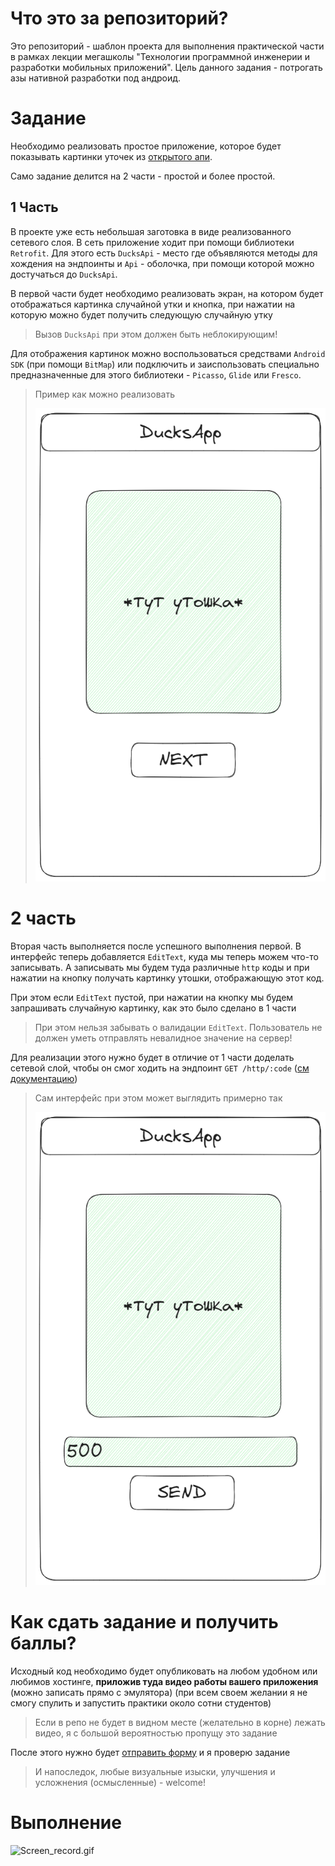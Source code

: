 # Что это за репозиторий?

Это репозиторий - шаблон проекта для выполнения практической части в рамках лекции мегашколы 
"Технологии программной инженерии и разработки мобильных приложений". Цель данного задания -
потрогать азы нативной разработки под андроид.

# Задание

Необходимо реализовать простое приложение, которое будет показывать картинки уточек
из [открытого апи](https://random-d.uk/api).

Само задание делится на 2 части - простой и более простой.

## 1 Часть

В проекте уже есть небольшая заготовка в виде реализованного сетевого слоя. В сеть приложение ходит
при помощи библиотеки `Retrofit`. Для этого есть `DucksApi` - место где объявляются методы для
хождения на
эндпоинты и `Api` - оболочка, при помощи которой можно достучаться до `DucksApi`.

В первой части будет необходимо реализовать экран, на котором будет отображаться картинка случайной
утки и кнопка, при нажатии на которую можно будет получить следующую случайную утку

> Вызов `DucksApi` при этом должен быть неблокирующим!

Для отображения картинок можно воспользоваться средствами `Android SDK` (при помощи `BitMap`) или
подключить и заиспользовать специально предназначенные для этого библиотеки - `Picasso`, `Glide` или
`Fresco`.

> Пример как можно реализовать
>
> ![1.png](media/1.png)

# 2 часть

Вторая часть выполняется после успешного выполнения первой. В интерфейс теперь
добавляется `EditText`,
куда мы теперь можем что-то записывать. А записывать мы будем туда различные `http` коды и при
нажатии
на кнопку получать картинку утошки, отображающую этот код.

При этом если `EditText` пустой, при нажатии на кнопку мы будем запрашивать случайную картинку, как
это было сделано в 1 части

> При этом нельзя забывать о валидации `EditText`. Пользователь не должен уметь отправлять
> невалидное
> значение на сервер!

Для реализации этого нужно будет в отличие от 1 части доделать сетевой слой, чтобы он смог ходить на
эндпоинт `GET /http/:code` ([см документацию](https://random-d.uk/api))

> Сам интерфейс при этом может выглядить примерно так
>
> ![2.png](media%2F2.png)

# Как сдать задание и получить баллы?

Исходный код необходимо будет опубликовать на любом удобном или любимов хостинге, **приложив туда
видео работы вашего приложения** (можно записать прямо с эмулятора) (при всем своем желании я не смогу
спулить и запустить практики около сотни студентов)

> Если в репо не будет в видном месте (желательно в корне) лежать видео, я с большой вероятностью
> пропущу это задание

После этого нужно будет [отправить форму](https://forms.gle/4XwtgH8cUrDyXq8aA) и я проверю задание

> И напоследок, любые визуальные изыски, улучшения и усложнения (осмысленные) - welcome!

# Выполнение

![Screen_record.gif](media/Screen_record.gif)
